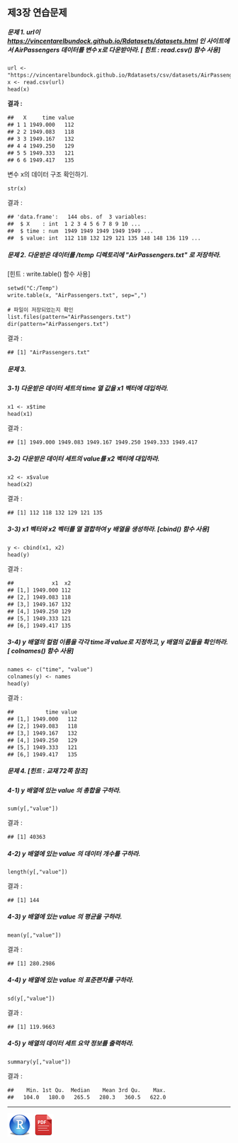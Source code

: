 ## 제3장 연습문제



##### 문제 1. url이  https://vincentarelbundock.github.io/Rdatasets/datasets.html 인 사이트에서 AirPassengers 데이터를 변수 x로 다운받아라. [ 힌트 : read.csv() 함수 사용]

```{r}
url <- "https://vincentarelbundock.github.io/Rdatasets/csv/datasets/AirPassengers.csv"
x <- read.csv(url)
head(x)
```

**결과 :**

```{}
##   X     time value
## 1 1 1949.000   112
## 2 2 1949.083   118
## 3 3 1949.167   132
## 4 4 1949.250   129
## 5 5 1949.333   121
## 6 6 1949.417   135
```



변수 x의 데이터 구조 확인하기.

```{r}
str(x)
```

결과 : 

```
## 'data.frame':   144 obs. of  3 variables:
##  $ X    : int  1 2 3 4 5 6 7 8 9 10 ...
##  $ time : num  1949 1949 1949 1949 1949 ...
##  $ value: int  112 118 132 129 121 135 148 148 136 119 ...
```



##### 문제 2. 다운받은 데이터를 /temp 디렉토리에 "AirPassengers.txt" 로 저장하라.

[힌트 : write.table() 함수 사용]

```{r}
setwd("C:/Temp")
write.table(x, "AirPassengers.txt", sep=",")

# 파일이 저장되었는지 확인
list.files(pattern="AirPassengers.txt")
dir(pattern="AirPassengers.txt")
```

결과 :

```
## [1] "AirPassengers.txt"
```



##### 문제 3. 

##### 3-1) 다운받은 데이터 세트의 time 열 값을 x1 벡터에 대입하라.

```{r}
x1 <- x$time
head(x1)
```

결과 :

```
## [1] 1949.000 1949.083 1949.167 1949.250 1949.333 1949.417
```



##### 3-2) 다운받은 데이터 세트의 value를 x2 벡터에 대입하라.

```{r}
x2 <- x$value
head(x2)
```

결과 :

```
## [1] 112 118 132 129 121 135
```



##### 3-3) x1 벡터와 x2 벡터를 열 결합하여 y 배열을 생성하라. [cbind() 함수 사용]

```{r}
y <- cbind(x1, x2)
head(y)
```

결과 :

```{}
##            x1  x2
## [1,] 1949.000 112
## [2,] 1949.083 118
## [3,] 1949.167 132
## [4,] 1949.250 129
## [5,] 1949.333 121
## [6,] 1949.417 135
```



##### 3-4) y 배열의 컬럼 이름을 각각 time과 value로 지정하고, y 배열의 값들을 확인하라. [ colnames() 함수 사용]

```{r}
names <- c("time", "value")
colnames(y) <- names
head(y)
```

결과 :

```
##          time value
## [1,] 1949.000   112
## [2,] 1949.083   118
## [3,] 1949.167   132
## [4,] 1949.250   129
## [5,] 1949.333   121
## [6,] 1949.417   135
```



##### 문제 4. [힌트 : 교재 72쪽 참조]

##### 4-1) y 배열에 있는 value 의 총합을 구하라.

```{r}
sum(y[,"value"])
```

결과 :

```
## [1] 40363
```



##### 4-2) y 배열에 있는 value 의 데이터 개수를 구하라.

```{r}
length(y[,"value"])
```

결과 :

```
## [1] 144
```



##### 4-3) y 배열에 있는 value 의 평균을 구하라.

```{r}
mean(y[,"value"])
```

결과 :

```
## [1] 280.2986
```



##### 4-4) y 배열에 있는 value 의 표준편차를 구하라.

```{r}
sd(y[,"value"])
```

결과 :

```
## [1] 119.9663
```



##### 4-5) y 배열의 데이터 세트 요약 정보를 출력하라.

```{r}
summary(y[,"value"])
```

결과 :

```
##    Min. 1st Qu.  Median    Mean 3rd Qu.    Max. 
##   104.0   180.0   265.5   280.3   360.5   622.0 
```



------

![[R Source](source/ch_3_Exercise.R)](images/r.PNG)  ![[pdf](pdf/ch_3_Exercise.pdf)](images/pdf_image.PNG)

